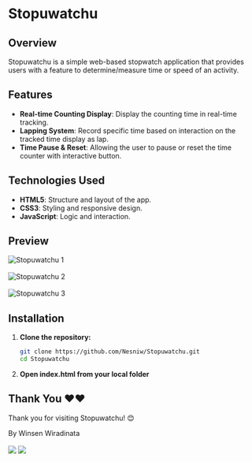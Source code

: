 # Stopuwatchu

## Overview 
Stopuwatchu is a simple web-based stopwatch application that provides users with a feature to determine/measure time or speed of an activity.

## Features 
- **Real-time Counting Display**: Display the counting time in real-time tracking.
- **Lapping System**: Record specific time based on interaction on the tracked time display as lap.
- **Time Pause & Reset**: Allowing the user to pause or reset the time counter with interactive button.

## Technologies Used 
- **HTML5**: Structure and layout of the app.
- **CSS3**: Styling and responsive design.
- **JavaScript**: Logic and interaction.

## Preview 
![Stopuwatchu 1](https://github.com/user-attachments/assets/051ab5f4-6768-454d-8f00-270e8466052e) <br> <br>
![Stopuwatchu 2](https://github.com/user-attachments/assets/575d10f0-2303-4ff7-a3e2-e4c5a958dc5f) <br> <br>
![Stopuwatchu 3](https://github.com/user-attachments/assets/34e68428-bee5-416e-8ac3-d2b0de0a6556)

## Installation 
1. **Clone the repository:**
   ```bash
   git clone https://github.com/Nesniw/Stopuwatchu.git
   cd Stopuwatchu
   ```
2. **Open index.html from your local folder**

## Thank You ❤❤

Thank you for visiting Stopuwatchu! 😊

By Winsen Wiradinata <br> <br>
<a href="https://www.linkedin.com/in/winsen-wiradinata/"><img src="https://img.shields.io/badge/-Winsen%20Wiradinata-0077B5?style=flat&logo=Linkedin&logoColor=white"/></a>
<a href="mailto:winsenwiradinata@gmail.com"><img src="https://img.shields.io/badge/-winsenwiradinata@gmail.com-D14836?style=flat&logo=Gmail&logoColor=white"/></a>


